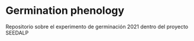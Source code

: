 # Germination phenology
Repositorio sobre el experimento de germinación 2021 dentro del proyecto SEEDALP
